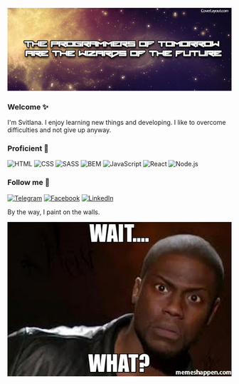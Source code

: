 ![Header](https://github.com/oliinyks/oliinyks/blob/main/assets/38b440b64007b4837d222e0607d1476e.jpeg)
### Welcome ✨
 I'm Svitlana. I enjoy learning new things and developing. I like to overcome difficulties and not give up anyway.
### Proficient 💪
![HTML](https://img.shields.io/badge/-HTML-5A5A5A?style=for-the-badge&logo=HTML5)
![CSS](https://img.shields.io/badge/-CSS-5A5A5A?style=for-the-badge&logo=CSS3)
![SASS](https://img.shields.io/badge/-SASS-5A5A5A?style=for-the-badge&logo=SASS)
![BEM](https://img.shields.io/badge/-BEM-5A5A5A?style=for-the-badge&logo=BEM)
![JavaScript](https://img.shields.io/badge/-JavaScript-5A5A5A?style=for-the-badge&logo=JavaScript)
![React](https://img.shields.io/badge/-React-5A5A5A?style=for-the-badge&logo=React)
![Node.js](https://img.shields.io/badge/-Node.js-5A5A5A?style=for-the-badge&logo=Node.js)
### Follow me 🍃
[![Telegram](https://img.shields.io/badge/-Telegram-5A5A5A?style=for-the-badge&logo=Telegram)](https://t.me/svitlana_ol2)
[![Facebook](https://img.shields.io/badge/-Facebook-5A5A5A?style=for-the-badge&logo=Facebook)](https://www.facebook.com/svitlana.olijnyk/)
[![LinkedIn](https://img.shields.io/badge/-LinkedIn-5A5A5A?style=for-the-badge&logo=LinkedIn)](https://www.linkedin.com/in/svitlana-oliinyk-65ba4223b/)

By the way, I paint on the walls.

![footer](https://github.com/oliinyks/oliinyks/blob/main/assets/black-man-wait-what-meme.jpg)